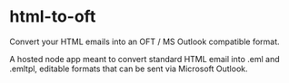 # html-to-oft

Convert your HTML emails into an OFT / MS Outlook compatible format.

A hosted node app meant to convert standard HTML email into .eml and .emltpl, editable formats that can be sent via Microsoft Outlook.
